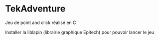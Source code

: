 # TekAdventure

Jeu de point and click réalisé en C

Installer la liblapin (librairie graphique Epitech) pour pouvoir lancer le jeu
